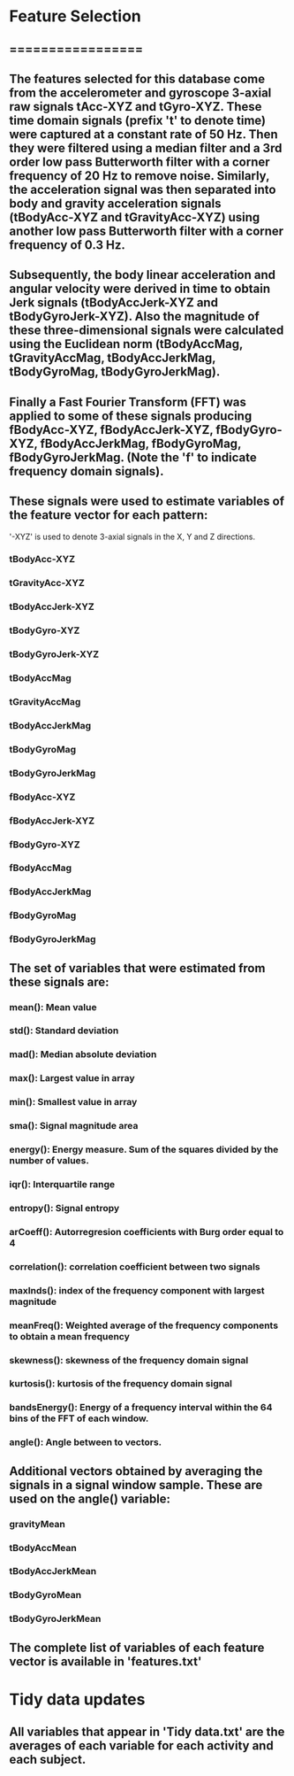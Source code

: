 # Feature Selection 
## =================

## The features selected for this database come from the accelerometer and gyroscope 3-axial raw signals tAcc-XYZ and tGyro-XYZ. These time domain signals (prefix 't' to denote time) were captured at a constant rate of 50 Hz. Then they were filtered using a median filter and a 3rd order low pass Butterworth filter with a corner frequency of 20 Hz to remove noise. Similarly, the acceleration signal was then separated into body and gravity acceleration signals (tBodyAcc-XYZ and tGravityAcc-XYZ) using another low pass Butterworth filter with a corner frequency of 0.3 Hz. 

## Subsequently, the body linear acceleration and angular velocity were derived in time to obtain Jerk signals (tBodyAccJerk-XYZ and tBodyGyroJerk-XYZ). Also the magnitude of these three-dimensional signals were calculated using the Euclidean norm (tBodyAccMag, tGravityAccMag, tBodyAccJerkMag, tBodyGyroMag, tBodyGyroJerkMag). 

## Finally a Fast Fourier Transform (FFT) was applied to some of these signals producing fBodyAcc-XYZ, fBodyAccJerk-XYZ, fBodyGyro-XYZ, fBodyAccJerkMag, fBodyGyroMag, fBodyGyroJerkMag. (Note the 'f' to indicate frequency domain signals). 

## These signals were used to estimate variables of the feature vector for each pattern:  
'-XYZ' is used to denote 3-axial signals in the X, Y and Z directions.

### tBodyAcc-XYZ
### tGravityAcc-XYZ
### tBodyAccJerk-XYZ
### tBodyGyro-XYZ
### tBodyGyroJerk-XYZ
### tBodyAccMag
### tGravityAccMag
### tBodyAccJerkMag
### tBodyGyroMag
### tBodyGyroJerkMag
### fBodyAcc-XYZ
### fBodyAccJerk-XYZ
### fBodyGyro-XYZ
### fBodyAccMag
### fBodyAccJerkMag
### fBodyGyroMag
### fBodyGyroJerkMag

## The set of variables that were estimated from these signals are: 

### mean(): Mean value
### std(): Standard deviation
### mad(): Median absolute deviation 
### max(): Largest value in array
### min(): Smallest value in array
### sma(): Signal magnitude area
### energy(): Energy measure. Sum of the squares divided by the number of values. 
### iqr(): Interquartile range 
### entropy(): Signal entropy
### arCoeff(): Autorregresion coefficients with Burg order equal to 4
### correlation(): correlation coefficient between two signals
### maxInds(): index of the frequency component with largest magnitude
### meanFreq(): Weighted average of the frequency components to obtain a mean frequency
### skewness(): skewness of the frequency domain signal 
### kurtosis(): kurtosis of the frequency domain signal 
### bandsEnergy(): Energy of a frequency interval within the 64 bins of the FFT of each window.
### angle(): Angle between to vectors.

## Additional vectors obtained by averaging the signals in a signal window sample. These are used on the angle() variable:

### gravityMean
### tBodyAccMean
### tBodyAccJerkMean
### tBodyGyroMean
### tBodyGyroJerkMean

## The complete list of variables of each feature vector is available in 'features.txt'

# Tidy data updates

## All variables that appear in 'Tidy data.txt' are the averages of each variable for each activity and each subject.
